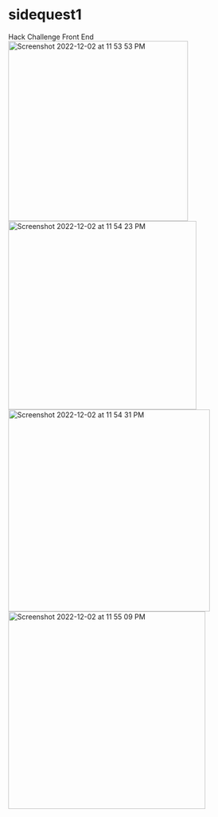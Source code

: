 # sidequest1
Hack Challenge Front End
<img width="361" alt="Screenshot 2022-12-02 at 11 53 53 PM" src="https://user-images.githubusercontent.com/17365838/205424548-e9362415-26e5-4325-b064-e0f03506ea89.png">
<img width="378" alt="Screenshot 2022-12-02 at 11 54 23 PM" src="https://user-images.githubusercontent.com/17365838/205424549-2480d149-edf1-4c25-a4b9-4f5e9fcb6b43.png">
<img width="405" alt="Screenshot 2022-12-02 at 11 54 31 PM" src="https://user-images.githubusercontent.com/17365838/205424551-271ccc2d-a14e-42cf-9da2-6c817772e79d.png">
<img width="396" alt="Screenshot 2022-12-02 at 11 55 09 PM" src="https://user-images.githubusercontent.com/17365838/205424552-719a147a-f2de-404b-b592-53c3811d99be.png">
